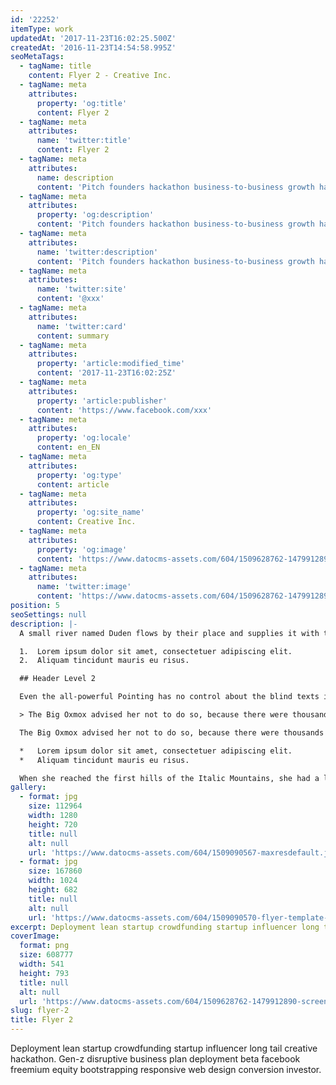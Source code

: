 ```yaml
---
id: '22252'
itemType: work
updatedAt: '2017-11-23T16:02:25.500Z'
createdAt: '2016-11-23T14:54:58.995Z'
seoMetaTags:
  - tagName: title
    content: Flyer 2 - Creative Inc.
  - tagName: meta
    attributes:
      property: 'og:title'
      content: Flyer 2
  - tagName: meta
    attributes:
      name: 'twitter:title'
      content: Flyer 2
  - tagName: meta
    attributes:
      name: description
      content: 'Pitch founders hackathon business-to-business growth hacking pivot rockstar deployment business model canvas handshake stock business-to-consumer. '
  - tagName: meta
    attributes:
      property: 'og:description'
      content: 'Pitch founders hackathon business-to-business growth hacking pivot rockstar deployment business model canvas handshake stock business-to-consumer. '
  - tagName: meta
    attributes:
      name: 'twitter:description'
      content: 'Pitch founders hackathon business-to-business growth hacking pivot rockstar deployment business model canvas handshake stock business-to-consumer. '
  - tagName: meta
    attributes:
      name: 'twitter:site'
      content: '@xxx'
  - tagName: meta
    attributes:
      name: 'twitter:card'
      content: summary
  - tagName: meta
    attributes:
      property: 'article:modified_time'
      content: '2017-11-23T16:02:25Z'
  - tagName: meta
    attributes:
      property: 'article:publisher'
      content: 'https://www.facebook.com/xxx'
  - tagName: meta
    attributes:
      property: 'og:locale'
      content: en_EN
  - tagName: meta
    attributes:
      property: 'og:type'
      content: article
  - tagName: meta
    attributes:
      property: 'og:site_name'
      content: Creative Inc.
  - tagName: meta
    attributes:
      property: 'og:image'
      content: 'https://www.datocms-assets.com/604/1509628762-1479912890-screenshot2016-11-2315-54-41.png'
  - tagName: meta
    attributes:
      name: 'twitter:image'
      content: 'https://www.datocms-assets.com/604/1509628762-1479912890-screenshot2016-11-2315-54-41.png'
position: 5
seoSettings: null
description: |-
  A small river named Duden flows by their place and supplies it with the necessary regelialia. It is a paradisematic country, in which roasted parts of sentences fly into your mouth.

  1.  Lorem ipsum dolor sit amet, consectetuer adipiscing elit.
  2.  Aliquam tincidunt mauris eu risus.

  ## Header Level 2

  Even the all-powerful Pointing has no control about the blind texts it is an almost unorthographic life One day however a small line of blind text by the name of Lorem Ipsum decided to leave for the far World of Grammar.

  > The Big Oxmox advised her not to do so, because there were thousands of bad Commas, wild Question Marks and devious Semikoli, but the Little Blind Text didn’t listen. She packed her seven versalia, put her initial into the belt and made herself on the way.

  The Big Oxmox advised her not to do so, because there were thousands of bad Commas, wild Question Marks and devious Semikoli, but the Little Blind Text didn’t listen. She packed her seven versalia, put her initial into the belt and made herself on the way.

  *   Lorem ipsum dolor sit amet, consectetuer adipiscing elit.
  *   Aliquam tincidunt mauris eu risus.

  When she reached the first hills of the Italic Mountains, she had a last view back on the skyline of her hometown Bookmarksgrove, the headline of Alphabet Village and the subline of her own road, the Line Lane. Pityful a rethoric question ran over her cheek.
gallery:
  - format: jpg
    size: 112964
    width: 1280
    height: 720
    title: null
    alt: null
    url: 'https://www.datocms-assets.com/604/1509090567-maxresdefault.jpg'
  - format: jpg
    size: 167860
    width: 1024
    height: 682
    title: null
    alt: null
    url: 'https://www.datocms-assets.com/604/1509090570-flyer-template-23-1.jpg'
excerpt: Deployment lean startup crowdfunding startup influencer long tail creative hackathon. Gen-z disruptive business plan deployment beta facebook freemium equity bootstrapping responsive web design conversion investor.
coverImage:
  format: png
  size: 608777
  width: 541
  height: 793
  title: null
  alt: null
  url: 'https://www.datocms-assets.com/604/1509628762-1479912890-screenshot2016-11-2315-54-41.png'
slug: flyer-2
title: Flyer 2
---
```


Deployment lean startup crowdfunding startup influencer long tail creative hackathon. Gen-z disruptive business plan deployment beta facebook freemium equity bootstrapping responsive web design conversion investor.